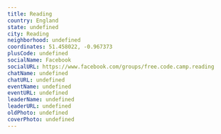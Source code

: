 ```yaml
---
title: Reading
country: England
state: undefined
city: Reading
neighborhood: undefined
coordinates: 51.458022, -0.967373
plusCode: undefined
socialName: Facebook
socialURL: https://www.facebook.com/groups/free.code.camp.reading
chatName: undefined
chatURL: undefined
eventName: undefined
eventURL: undefined
leaderName: undefined
leaderURL: undefined
oldPhoto: undefined
coverPhoto: undefined
---
```


